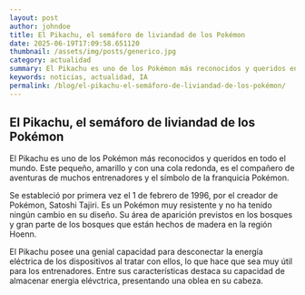 ```yaml
---
layout: post
author: johndoe
title: El Pikachu, el semáforo de liviandad de los Pokémon
date: 2025-06-19T17:09:58.651120
thumbnail: /assets/img/posts/generico.jpg
category: actualidad
summary: El Pikachu es uno de los Pokémon más reconocidos y queridos en todo el mundo. Este pequeño, amarillo y con una cola redonda, es el compañero de aventu...
keywords: noticias, actualidad, IA
permalink: /blog/el-pikachu-el-semáforo-de-liviandad-de-los-pokémon/
---
```


## El Pikachu, el semáforo de liviandad de los Pokémon

El Pikachu es uno de los Pokémon más reconocidos y queridos en todo el mundo. Este pequeño, amarillo y con una cola redonda, es el compañero de aventuras de muchos entrenadores y el símbolo de la franquicia Pokémon. 

Se estableció por primera vez el 1 de febrero de 1996, por el creador de Pokémon, Satoshi Tajiri. Es un Pokémon muy resistente y no ha tenido ningún cambio en su diseño. Su área de aparición previstos en los bosques y gran parte de los bosques que están hechos de madera en la región Hoenn. 

El Pikachu posee una genial capacidad para desconectar la energía eléctrica de los dispositivos al tratar con ellos, lo que hace que sea muy útil para los entrenadores. Entre sus características destaca su capacidad de almacenar energia elévctrica, presentando una oblea en su cabeza.
